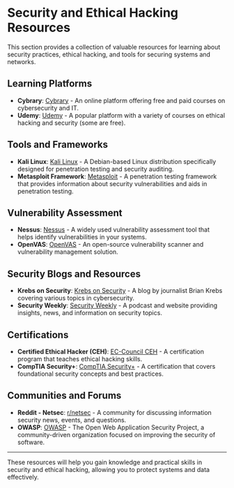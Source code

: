 # Security and Ethical Hacking Resources

This section provides a collection of valuable resources for learning about security practices, ethical hacking, and tools for securing systems and networks.

## Learning Platforms
- **Cybrary**: [Cybrary](https://www.cybrary.it/) - An online platform offering free and paid courses on cybersecurity and IT.
- **Udemy**: [Udemy](https://www.udemy.com/) - A popular platform with a variety of courses on ethical hacking and security (some are free).

## Tools and Frameworks
- **Kali Linux**: [Kali Linux](https://www.kali.org/) - A Debian-based Linux distribution specifically designed for penetration testing and security auditing.
- **Metasploit Framework**: [Metasploit](https://www.metasploit.com/) - A penetration testing framework that provides information about security vulnerabilities and aids in penetration testing.

## Vulnerability Assessment
- **Nessus**: [Nessus](https://www.tenable.com/products/nessus) - A widely used vulnerability assessment tool that helps identify vulnerabilities in your systems.
- **OpenVAS**: [OpenVAS](https://www.openvas.org/) - An open-source vulnerability scanner and vulnerability management solution.

## Security Blogs and Resources
- **Krebs on Security**: [Krebs on Security](https://krebsonsecurity.com/) - A blog by journalist Brian Krebs covering various topics in cybersecurity.
- **Security Weekly**: [Security Weekly](https://securityweekly.com/) - A podcast and website providing insights, news, and information on security topics.

## Certifications
- **Certified Ethical Hacker (CEH)**: [EC-Council CEH](https://www.eccouncil.org/programs/certified-ethical-hacker-ceh/) - A certification program that teaches ethical hacking skills.
- **CompTIA Security+**: [CompTIA Security+](https://www.comptia.org/certifications/security) - A certification that covers foundational security concepts and best practices.

## Communities and Forums
- **Reddit - Netsec**: [r/netsec](https://www.reddit.com/r/netsec/) - A community for discussing information security news, events, and questions.
- **OWASP**: [OWASP](https://owasp.org/) - The Open Web Application Security Project, a community-driven organization focused on improving the security of software.

---

These resources will help you gain knowledge and practical skills in security and ethical hacking, allowing you to protect systems and data effectively.
